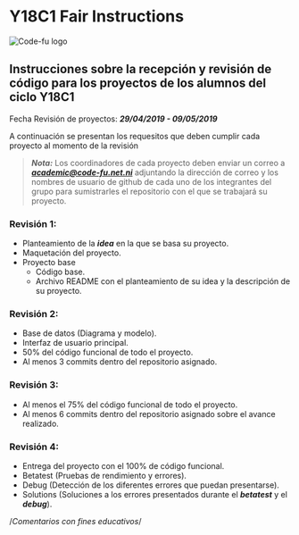 # Y18C1 Fair Instructions

![Code-fu logo](https://fundacionuno.org/wp-content/uploads/2016/03/Code-FU-393.36x186.svg)

## Instrucciones sobre la recepción y revisión de código para los proyectos de los alumnos del ciclo Y18C1

Fecha Revisión de proyectos: ***29/04/2019 - 09/05/2019***

A continuación se presentan los requesitos que deben cumplir cada proyecto al momento de la revisión

> ***Nota:*** Los coordinadores de cada proyecto deben enviar un correo a ***academic@code-fu.net.ni*** adjuntando la dirección de correo y los nombres de usuario de github de cada uno de los integrantes del grupo para sumistrarles el repositorio con el que se trabajará su proyecto.


### Revisión 1:
* Planteamiento de la ***idea*** en la que se basa su proyecto.
* Maquetación del proyecto.
* Proyecto base
  * Código base.
  * Archivo README con el planteamiento de su idea y la descripción de su proyecto.


### Revisión 2:
* Base de datos (Diagrama y modelo).
* Interfaz de usuario principal.
* 50% del código funcional de todo el proyecto.
* Al menos 3 commits dentro del repositorio asignado.


### Revisión 3:
* Al menos el 75% del código funcional de todo el proyecto.
* Al menos 6 commits dentro del repositorio asignado sobre el avance realizado.

### Revisión 4:
* Entrega del proyecto con el 100% de código funcional.
* Betatest (Pruebas de rendimiento y errores).
* Debug (Detección de los diferentes errores que puedan presentarse).
* Solutions (Soluciones a los errores presentados durante el ***betatest*** y el ***debug***).

/*Comentarios con fines educativos*/